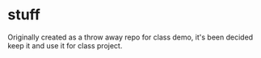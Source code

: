# stuff

Originally created as a throw away repo for class demo, it's been decided keep it and use it for class project.
